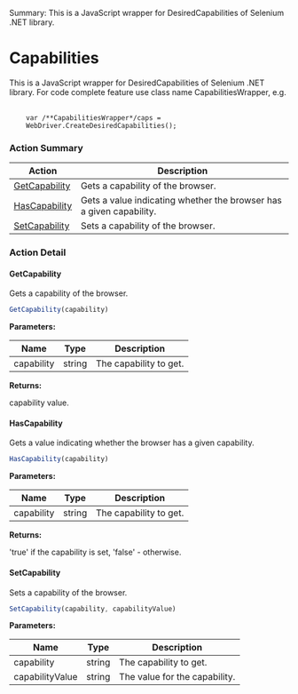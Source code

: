 Summary: This is a JavaScript wrapper for DesiredCapabilities of Selenium .NET library.

# Capabilities

This is a JavaScript wrapper for DesiredCapabilities of Selenium .NET library.For code complete feature use class name CapabilitiesWrapper, e.g. <br><br><p style="margin-left: 30px;"><code>var /&#42;&#42;CapabilitiesWrapper&#42;/caps = WebDriver.CreateDesiredCapabilities();</code></p>






<!-- ============================== property summary ========================== -->

	
<!-- ============================== action summary ========================== -->



### Action Summary

|  **Action** | **Description** | 
| ----------- | --------------- |
|	[GetCapability](#getcapability) | Gets a capability of the browser. |
|	[HasCapability](#hascapability) | Gets a value indicating whether the browser has a given capability. |
|	[SetCapability](#setcapability) | Sets a capability of the browser. |




<!-- ============================== property detail ========================== -->
	
	
<!-- ============================== action detail ========================== -->
	
### Action Detail
		
<a name="GetCapability"></a>    
#### GetCapability

Gets a capability of the browser.

```javascript
GetCapability(capability) 
```


**Parameters:**

|	**Name** | **Type** | **Description** |
| ---------- | -------- | --------------- |
| capability | string |	The capability to get. |




**Returns:**

capability value.



<a name="see.also.capabilities.getcapability"></a>

<a name="HasCapability"></a>    
#### HasCapability

Gets a value indicating whether the browser has a given capability.

```javascript
HasCapability(capability) 
```


**Parameters:**

|	**Name** | **Type** | **Description** |
| ---------- | -------- | --------------- |
| capability | string |	The capability to get. |




**Returns:**

'true' if the capability is set, 'false' - otherwise.



<a name="see.also.capabilities.hascapability"></a>

<a name="SetCapability"></a>    
#### SetCapability

Sets a capability of the browser.

```javascript
SetCapability(capability, capabilityValue) 
```


**Parameters:**

|	**Name** | **Type** | **Description** |
| ---------- | -------- | --------------- |
| capability | string |	The capability to get. |
| capabilityValue | string |	The value for the capability. |





<a name="see.also.capabilities.setcapability"></a>

	

